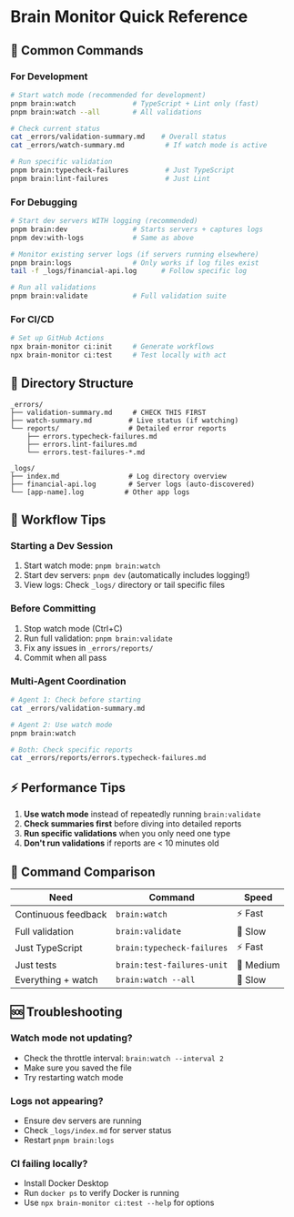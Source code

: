 # Brain Monitor Quick Reference

## 🚀 Common Commands

### For Development

```bash
# Start watch mode (recommended for development)
pnpm brain:watch              # TypeScript + Lint only (fast)
pnpm brain:watch --all        # All validations

# Check current status
cat _errors/validation-summary.md    # Overall status
cat _errors/watch-summary.md          # If watch mode is active

# Run specific validation
pnpm brain:typecheck-failures         # Just TypeScript
pnpm brain:lint-failures              # Just Lint
```

### For Debugging

```bash
# Start dev servers WITH logging (recommended)
pnpm brain:dev                # Starts servers + captures logs
pnpm dev:with-logs            # Same as above

# Monitor existing server logs (if servers running elsewhere)
pnpm brain:logs               # Only works if log files exist
tail -f _logs/financial-api.log      # Follow specific log

# Run all validations
pnpm brain:validate           # Full validation suite
```

### For CI/CD

```bash
# Set up GitHub Actions
npx brain-monitor ci:init     # Generate workflows
npx brain-monitor ci:test     # Test locally with act
```

## 📁 Directory Structure

```
_errors/
├── validation-summary.md     # CHECK THIS FIRST
├── watch-summary.md         # Live status (if watching)
└── reports/                 # Detailed error reports
    ├── errors.typecheck-failures.md
    ├── errors.lint-failures.md
    └── errors.test-failures-*.md

_logs/
├── index.md                 # Log directory overview
├── financial-api.log        # Server logs (auto-discovered)
└── [app-name].log          # Other app logs
```

## 🔄 Workflow Tips

### Starting a Dev Session

1. Start watch mode: `pnpm brain:watch`
2. Start dev servers: `pnpm dev` (automatically includes logging!)
3. View logs: Check `_logs/` directory or tail specific files

### Before Committing

1. Stop watch mode (Ctrl+C)
2. Run full validation: `pnpm brain:validate`
3. Fix any issues in `_errors/reports/`
4. Commit when all pass

### Multi-Agent Coordination

```bash
# Agent 1: Check before starting
cat _errors/validation-summary.md

# Agent 2: Use watch mode
pnpm brain:watch

# Both: Check specific reports
cat _errors/reports/errors.typecheck-failures.md
```

## ⚡ Performance Tips

1. **Use watch mode** instead of repeatedly running `brain:validate`
2. **Check summaries first** before diving into detailed reports
3. **Run specific validations** when you only need one type
4. **Don't run validations** if reports are < 10 minutes old

## 🎯 Command Comparison

| Need | Command | Speed |
|------|---------|-------|
| Continuous feedback | `brain:watch` | ⚡ Fast |
| Full validation | `brain:validate` | 🐢 Slow |
| Just TypeScript | `brain:typecheck-failures` | ⚡ Fast |
| Just tests | `brain:test-failures-unit` | 🐌 Medium |
| Everything + watch | `brain:watch --all` | 🐢 Slow |

## 🆘 Troubleshooting

### Watch mode not updating?
- Check the throttle interval: `brain:watch --interval 2`
- Make sure you saved the file
- Try restarting watch mode

### Logs not appearing?
- Ensure dev servers are running
- Check `_logs/index.md` for server status
- Restart `pnpm brain:logs`

### CI failing locally?
- Install Docker Desktop
- Run `docker ps` to verify Docker is running
- Use `npx brain-monitor ci:test --help` for options
